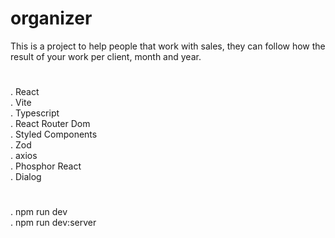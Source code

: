 # organizer

This is a project to help people that work with sales, they can follow how the result of your work per client, month and year. 


# 
. React </br>
. Vite </br>
. Typescript </br>
. React Router Dom </br>
. Styled Components </br>
. Zod </br>
. axios </br>
. Phosphor React </br>
. Dialog </br>

#
. npm run dev </br>
. npm run dev:server </br>
